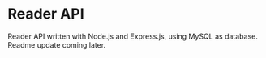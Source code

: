 # Reader API

Reader API written with Node.js and Express.js, using MySQL as database. Readme update coming later.